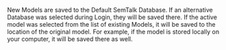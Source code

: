 New Models are saved to the Default SemTalk Database. If an alternative Database was selected during Login, they will be saved there. If the active model was selected from the list of existing Models, it will be saved to the location of the original model. For example, if the model is stored locally on your computer, it will be saved there as well. 

